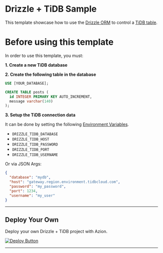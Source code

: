 # Drizzle + TiDB Sample

This template showcase how to use the [Drizzle ORM](https://orm.drizzle.team/) to control a [TiDB table](https://tidbcloud.com).

# Before using this template
In order to use this template, you must:

**1. Create a new TiDB database**

**2. Create the following table in the database**
```sql
USE [YOUR_DATABASE]; 

CREATE TABLE posts (
  id INTEGER PRIMARY KEY AUTO_INCREMENT,
  message varchar(140)
);
```

**3. Setup the TiDB connection data**

It can be done by setting the following [Environment Variables](https://www.azion.com/en/documentation/products/edge-functions/environment-variables/).
- `DRIZZLE_TIDB_DATABASE`
- `DRIZZLE_TIDB_HOST`
- `DRIZZLE_TIDB_PASSWORD`
- `DRIZZLE_TIDB_PORT`
- `DRIZZLE_TIDB_USERNAME`

Or via JSON Args:
```json
{
  "database": "mydb",
  "host": "gateway.region.environment.tidbcloud.com",
  "password": "my_password",
  "port": 1234,
  "username": "my_user"
}
```

---

## Deploy Your Own

Deploy your own Drizzle + TiDB project with Azion.

[![Deploy Button](https://www.azion.com/button/)](https://console.azion.com/create/drizzle-orm/drizzle-tidb-starter-kit "Deploy with Azion")

---
